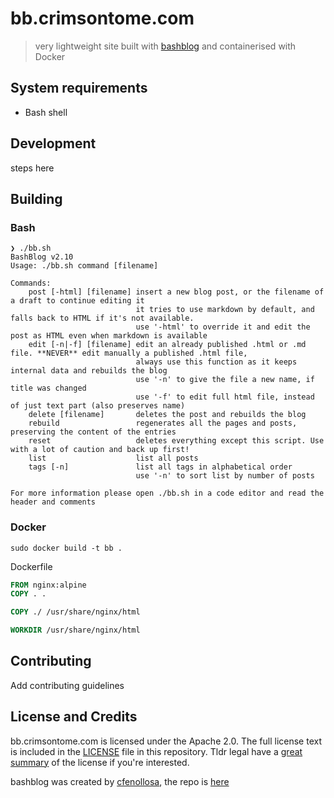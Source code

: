 # bb.crimsontome.com

> very lightweight site built with [bashblog](https://github.com/cfenollosa/bashblog/) and containerised with Docker

## System requirements

- Bash shell

## Development

steps here

## Building

### Bash

```
❯ ./bb.sh
BashBlog v2.10
Usage: ./bb.sh command [filename]

Commands:
    post [-html] [filename] insert a new blog post, or the filename of a draft to continue editing it
                            it tries to use markdown by default, and falls back to HTML if it's not available.
                            use '-html' to override it and edit the post as HTML even when markdown is available
    edit [-n|-f] [filename] edit an already published .html or .md file. **NEVER** edit manually a published .html file,
                            always use this function as it keeps internal data and rebuilds the blog
                            use '-n' to give the file a new name, if title was changed
                            use '-f' to edit full html file, instead of just text part (also preserves name)
    delete [filename]       deletes the post and rebuilds the blog
    rebuild                 regenerates all the pages and posts, preserving the content of the entries
    reset                   deletes everything except this script. Use with a lot of caution and back up first!
    list                    list all posts
    tags [-n]               list all tags in alphabetical order
                            use '-n' to sort list by number of posts

For more information please open ./bb.sh in a code editor and read the header and comments

```

### Docker

`sudo docker build -t bb .`

Dockerfile

```dockerfile
FROM nginx:alpine
COPY . .

COPY ./ /usr/share/nginx/html

WORKDIR /usr/share/nginx/html
```

## Contributing

Add contributing guidelines

## License and Credits

bb.crimsontome.com is licensed under the Apache 2.0. The full license text is included in the [LICENSE](LICENSE.md) file in this repository. Tldr legal have a [great summary](https://tldrlegal.com/license/apache-license-2.0-(apache-2.0)) of the license if you're interested.

bashblog was created by [cfenollosa](https://cfenollosa.com/blog/index.html), the repo is [here](https://github.com/cfenollosa/bashblog/)
